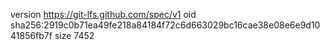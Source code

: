 version https://git-lfs.github.com/spec/v1
oid sha256:2919c0b71ea49fe218a84184f72c6d663029bc16cae38e08e6e9d1041856fb7f
size 7452
